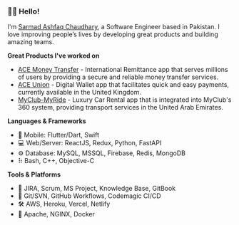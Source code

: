 ### 👋🏻 Hello!  

I'm [Sarmad Ashfaq Chaudhary](https://www.linkedin.com/in/78sarmad), a Software Engineer based in Pakistan. I love improving people’s lives by developing great products and building amazing teams.

**Great Products I've worked on** 
- [ACE Money Transfer](https://apps.apple.com/in/app/ace-money-transfer/id1290922727) - International Remittance app that serves millions of users by providing a secure and reliable money transfer services.
- [ACE Union](https://apps.apple.com/pk/app/ace-union/id1593032066) - Digital Wallet app that facilitates quick and easy payments, currently available in the United Kingdom.
- [MyClub-MyRide](https://apps.apple.com/in/app/myclub-myride/id1642886637) - Luxury Car Rental app that is integrated into MyClub's 360 system, providing transport services in the United Arab Emirates.

**Languages & Frameworks**

- 📱 Mobile: Flutter/Dart, Swift
- 💻 Web/Server: ReactJS, Redux, Python, FastAPI
- ⚙ Database: MySQL, MSSQL, Firebase, Redis, MongoDB
- ⠷ Bash, C++, Objective-C

**Tools & Platforms**

- 💼 JIRA, Scrum, MS Project, Knowledge Base, GitBook
- 🔨 Git/SVN, GitHub Workflows, Codemagic CI/CD
- 🛠 AWS, Heroku, Vercel, Netlify
- 🎨 Apache, NGINX, Docker

